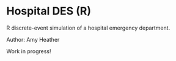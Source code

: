 # Hospital DES (R)

R discrete-event simulation of a hospital emergency department.

Author: Amy Heather

Work in progress!
